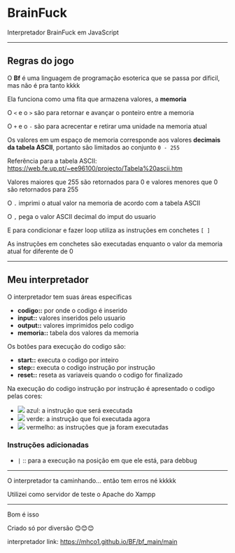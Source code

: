 # BrainFuck
Interpretador BrainFuck em JavaScript

---
## Regras do jogo

O **Bf** é uma linguagem de programação esoterica que se passa por dificil, mas não é pra tanto kkkk

Ela funciona como uma fita que armazena valores, a **memoria**

O `<` e o `>` são para retornar e avançar o ponteiro entre a memoria

O `+` e o `-` são para acrecentar e retirar uma unidade na memoria atual

Os valores em um espaço de memoria corresponde aos valores **decimais da tabela ASCII**, portanto são limitados ao conjunto `0 - 255`

Referência para a tabela ASCII: https://web.fe.up.pt/~ee96100/projecto/Tabela%20ascii.htm

Valores maiores que 255 são retornados para 0 e valores menores que 0 são retornados para 255

O `.` imprimi o atual valor na memoria de acordo com a tabela ASCII

O `,` pega o valor ASCII decimal do imput do usuario

E para condicionar e fazer loop utiliza as instruções em conchetes `[ ]`

As instruções em conchetes são executadas enquanto o valor da memoria atual for diferente de 0

---
## Meu interpretador

O interpretador tem suas áreas especificas

  - **codigo::** por onde o codigo é inserido
  - **input::** valores inseridos pelo usuario
  - **output::** valores imprimidos pelo codigo
  - **memoria::** tabela dos valores da memoria

Os botões para execução do codigo são:

  - **start::** executa o codigo por inteiro
  - **step::** executa o codigo instrução por instrução
  - **reset::** reseta as variaveis quando o codigo for finalizado
 
 Na execução do codigo instrução por instrução é apresentado o codigo pelas cores:

- ![](https://via.placeholder.com/15/0000FF/ffffff/?text=+) azul: a instrução que será executada
- ![](https://via.placeholder.com/15/09FF00/ffffff/?text=+) verde: a instrução que foi executada agora
- ![](https://via.placeholder.com/15/FF3C00/ffffff/?text=+) vermelho: as instruções que ja foram executadas

### Instruções adicionadas

- `|` :: para a execução na posição em que ele está, para debbug

---
O interpretador ta caminhando... então tem erros né kkkkk

Utilizei como servidor de teste o Apache do Xampp

---
Bom é isso

Criado só por diversão 😊😊😊

interpretador link: https://mhco1.github.io/BF/bf_main/main
